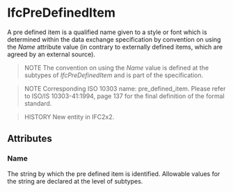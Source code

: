 # IfcPreDefinedItem

A pre defined item is a qualified name given to a style or font which is determined within the data exchange specification by convention on using the _Name_ attribute value (in contrary to externally defined items, which are agreed by an external source).<!-- end of definition -->

> NOTE The convention on using the _Name_ value is defined at the subtypes of _IfcPreDefinedItem_ and is part of the specification.

> NOTE Corresponding ISO 10303 name: pre_defined_item. Please refer to ISO/IS 10303-41:1994, page 137 for the final definition of the formal standard.

> HISTORY New entity in IFC2x2.

## Attributes

### Name
The string by which the pre defined item is identified. Allowable values for the string are declared at the level of subtypes.

